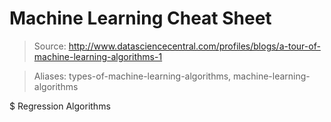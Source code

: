 # Machine Learning Cheat Sheet

> Source: http://www.datasciencecentral.com/profiles/blogs/a-tour-of-machine-learning-algorithms-1

> Aliases: types-of-machine-learning-algorithms, machine-learning-algorithms

$ Regression Algorithms
